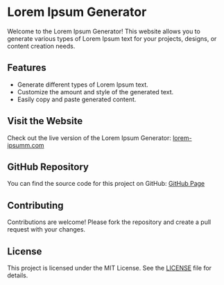 # Lorem Ipsum Generator

Welcome to the Lorem Ipsum Generator! This website allows you to generate various types of Lorem Ipsum text for your projects, designs, or content creation needs.

## Features

- Generate different types of Lorem Ipsum text.
- Customize the amount and style of the generated text.
- Easily copy and paste generated content.

## Visit the Website

Check out the live version of the Lorem Ipsum Generator: [lorem-ipsumm.com](https://lorem-ipsumm.com/)

## GitHub Repository

You can find the source code for this project on GitHub: [GitHub Page](https://github.com/sanjayp01511/lorem-ipsum)

## Contributing

Contributions are welcome! Please fork the repository and create a pull request with your changes.

## License

This project is licensed under the MIT License. See the [LICENSE](https://github.com/sanjayp01511/lorem-ipsum/blob/main/LICENSE) file for details.
